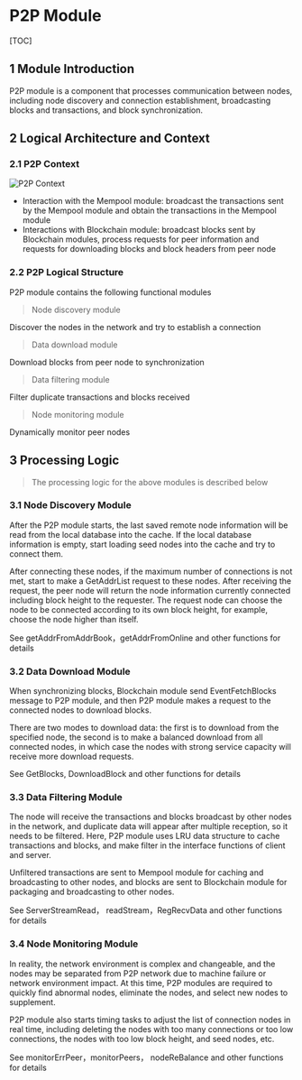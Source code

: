 # P2P Module

[TOC]

## 1 Module Introduction

P2P module is a component that processes communication between nodes, including node discovery and connection establishment, broadcasting blocks and transactions, and block synchronization.

## 2 Logical Architecture and Context

### 2.1 P2P Context

![P2P Context](https://public.33.cn/web/storage/upload/20190717/320195747bd0553ca55f1474f4135ec5.png)

- Interaction with the Mempool module: broadcast the transactions sent by the Mempool module and obtain the transactions in the Mempool module
- Interactions with Blockchain module: broadcast blocks sent by Blockchain modules, process requests for peer information and requests for downloading blocks and block headers from peer node

### 2.2 P2P Logical Structure

P2P module contains the following functional modules

> Node discovery module

Discover the nodes in the network and try to establish a connection

> Data download module

Download blocks from peer node to synchronization

> Data filtering module

Filter duplicate transactions and blocks received

> Node monitoring module

Dynamically monitor peer nodes

## 3 Processing Logic

> The processing logic for the above modules is described below

### 3.1 Node Discovery Module

After the P2P module starts, the last saved remote node information will be read from the local database into the cache. If the local database information is empty, start loading seed nodes into the cache and try to connect them.

After connecting these nodes, if the maximum number of connections is not met, start to make a GetAddrList request to these nodes. After receiving the request, the peer node will return the node information currently connected including block height to the requester. The request node can choose the node to be connected according to its own block height, for example, choose the node higher than itself.

See getAddrFromAddrBook，getAddrFromOnline and other functions for details

### 3.2 Data Download Module

When synchronizing blocks, Blockchain module send EventFetchBlocks message to P2P module, and then P2P module makes a request to the connected nodes to download blocks.

There are two modes to download data: the first is to download from the specified node, the second is to make a balanced download from all connected nodes, in which case the nodes with strong service capacity will receive more download requests.

See GetBlocks, DownloadBlock and other functions for details

### 3.3 Data Filtering Module

The node will receive the transactions and blocks broadcast by other nodes in the network, and duplicate data will appear after multiple reception, so it needs to be filtered. Here, P2P module uses LRU data structure to cache transactions and blocks, and make filter in the interface functions of client and server.

Unfiltered transactions are sent to Mempool module for caching and broadcasting to other nodes, and blocks are sent to Blockchain module for packaging and broadcasting to other nodes.

See ServerStreamRead， readStream，RegRecvData and other functions for details

### 3.4 Node Monitoring Module

In reality, the network environment is complex and changeable, and the nodes may be separated from P2P network due to machine failure or network environment impact. At this time, P2P modules are required to quickly find abnormal nodes, eliminate the nodes, and select new nodes to supplement.

P2P module also starts timing tasks to adjust the list of connection nodes in real time, including deleting the nodes with too many connections or too low connections, the nodes with too low block height, and seed nodes, etc.

See monitorErrPeer，monitorPeers， nodeReBalance and other functions for details